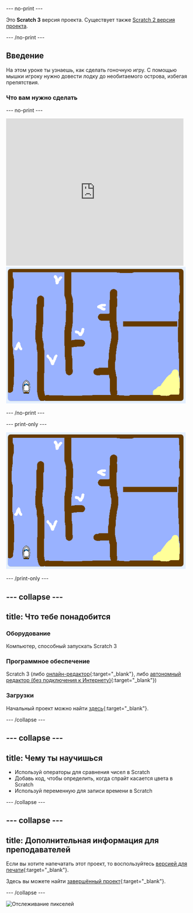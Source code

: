 --- no-print ---

Это **Scratch 3** версия проекта. Существует также [Scratch 2 версия проекта](https://projects.raspberrypi.org/ru-RU/projects/boat-race-scratch2).

--- /no-print ---

## Введение

На этом уроке ты узнаешь, как сделать гоночную игру. С помощью мышки игроку нужно довести лодку до необитаемого острова, избегая препятствия.

### Что вам нужно сделать

--- no-print ---

<div class="scratch-preview">
  <iframe allowtransparency="true" width="485" height="402" src="https://scratch.mit.edu/projects/embed/461947710/?autostart=false" frameborder="0" scrolling="no"></iframe>
  <img src="images/boat_race_demo.png">
</div>

--- /no-print ---

--- print-only ---

![демонстрация лодочной гонки](images/boat_race_demo.png)

--- /print-only ---

--- collapse ---
---
title: Что тебе понадобится
---

### Оборудование

Компьютер, способный запускать Scratch 3

### Программное обеспечение

Scratch 3 (либо [онлайн-редактор](https://rpf.io/scratchon){:target="_blank"}, либо [автономный редактор (без подключения к Интернету)](https://rpf.io/scratchoff){:target="_blank"})

### Загрузки

Начальный проект можно найти [здесь](https://rpf.io/p/ru-RU/boat-race-go){:target="_blank"}.

--- /collapse ---

--- collapse ---
---
title: Чему ты научишься
---

- Используй операторы для сравнения чисел в Scratch
- Добавь код, чтобы определить, когда спрайт касается цвета в Scratch
- Используй переменную для записи времени в Scratch

--- /collapse ---

--- collapse ---
---
title: Дополнительная информация для преподавателей
---

Если вы хотите напечатать этот проект, то воспользуйтесь [версией для печати](https://projects.raspberrypi.org/ru-RU/projects/boat-race/print){:target="_blank"}.

Здесь вы можете найти [завершённый проект](https://rpf.io/p/ru-RU/boat-race-get){:target="_blank"}.

--- /collapse ---

![Отслеживание пикселей](https://code.org/api/hour/begin_codeclub_boatrace.png)

